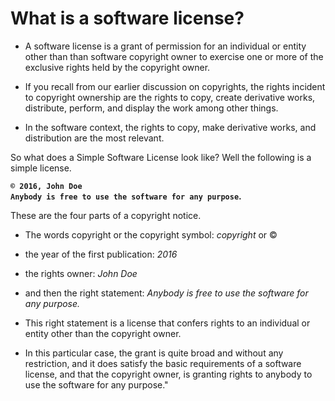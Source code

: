 # What is a software license?

- A software license is a grant of permission for an individual or entity other than than software copyright owner to exercise one or more of the exclusive rights held by the copyright owner.

- If you recall from our earlier discussion on copyrights, the rights incident to copyright ownership are the rights to copy, create derivative works, distribute, perform, and display the work among other things.

- In the software context, the rights to copy, make derivative works, and distribution are the most relevant.

So what does a Simple Software License look like? Well the following is a simple license.

**`© 2016, John Doe`**<br/>
**`Anybody is free to use the software for any purpose`.**

These are the four parts of a copyright notice.
- The words copyright or the copyright symbol: *copyright* or ©
- the year of the first publication: *2016*
- the rights owner: *John Doe*
- and then the right statement: *Anybody is free to use the software for any purpose.*

- This right statement is a license that confers rights to an individual or entity other than the copyright owner. 
- In this particular case, the grant is quite broad and without any restriction, and it does satisfy the basic requirements of a software license, and that the copyright owner, is granting rights to anybody to use the software for any purpose."
